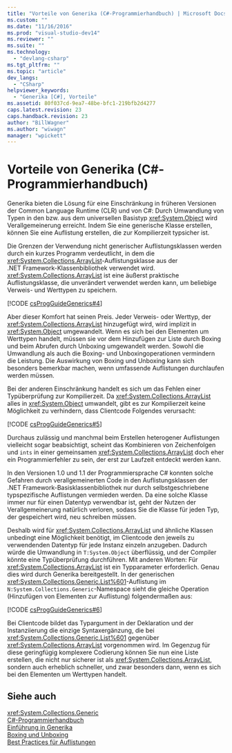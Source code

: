 ```yaml
---
title: "Vorteile von Generika (C#-Programmierhandbuch) | Microsoft Docs"
ms.custom: ""
ms.date: "11/16/2016"
ms.prod: "visual-studio-dev14"
ms.reviewer: ""
ms.suite: ""
ms.technology: 
  - "devlang-csharp"
ms.tgt_pltfrm: ""
ms.topic: "article"
dev_langs: 
  - "CSharp"
helpviewer_keywords: 
  - "Generika [C#], Vorteile"
ms.assetid: 80f037cd-9ea7-48be-bfc1-219bfb2d4277
caps.latest.revision: 23
caps.handback.revision: 23
author: "BillWagner"
ms.author: "wiwagn"
manager: "wpickett"
---
```

# Vorteile von Generika (C#-Programmierhandbuch)
Generika bieten die Lösung für eine Einschränkung in früheren Versionen der Common Language Runtime \(CLR\) und von C\#: Durch Umwandlung von Typen in den bzw. aus dem universellen Basistyp <xref:System.Object> wird Verallgemeinerung erreicht.  Indem Sie eine generische Klasse erstellen, können Sie eine Auflistung erstellen, die zur Kompilierzeit typsicher ist.  
  
 Die Grenzen der Verwendung nicht generischer Auflistungsklassen werden durch ein kurzes Programm verdeutlicht, in dem die <xref:System.Collections.ArrayList>\-Auflistungsklasse aus der .NET Framework\-Klassenbibliothek verwendet wird.  <xref:System.Collections.ArrayList> ist eine äußerst praktische Auflistungsklasse, die unverändert verwendet werden kann, um beliebige Verweis\- und Werttypen zu speichern.  
  
 [!CODE [csProgGuideGenerics#4](../CodeSnippet/VS_Snippets_VBCSharp/csProgGuideGenerics#4)]  
  
 Aber dieser Komfort hat seinen Preis.  Jeder Verweis\- oder Werttyp, der <xref:System.Collections.ArrayList> hinzugefügt wird, wird implizit in <xref:System.Object> umgewandelt.  Wenn es sich bei den Elementen um Werttypen handelt, müssen sie vor dem Hinzufügen zur Liste durch Boxing und beim Abrufen durch Unboxing umgewandelt werden.  Sowohl die Umwandlung als auch die Boxing\- und Unboxingoperationen vermindern die Leistung. Die Auswirkung von Boxing und Unboxing kann sich besonders bemerkbar machen, wenn umfassende Auflistungen durchlaufen werden müssen.  
  
 Bei der anderen Einschränkung handelt es sich um das Fehlen einer Typüberprüfung zur Kompilierzeit. Da <xref:System.Collections.ArrayList> alles in <xref:System.Object> umwandelt, gibt es zur Kompilierzeit keine Möglichkeit zu verhindern, dass Clientcode Folgendes verursacht:  
  
 [!CODE [csProgGuideGenerics#5](../CodeSnippet/VS_Snippets_VBCSharp/csProgGuideGenerics#5)]  
  
 Durchaus zulässig und manchmal beim Erstellen heterogener Auflistungen vielleicht sogar beabsichtigt, scheint das Kombinieren von Zeichenfolgen und `ints` in einer gemeinsamen <xref:System.Collections.ArrayList> doch eher ein Programmierfehler zu sein, der erst zur Laufzeit entdeckt werden kann.  
  
 In den Versionen 1.0 und 1.1 der Programmiersprache C\# konnten solche Gefahren durch verallgemeinerten Code in den Auflistungsklassen der .NET Framework\-Basisklassenbibliothek nur durch selbstgeschriebene typspezifische Auflistungen vermieden werden.  Da eine solche Klasse immer nur für einen Datentyp verwendbar ist, geht der Nutzen der Verallgemeinerung natürlich verloren, sodass Sie die Klasse für jeden Typ, der gespeichert wird, neu schreiben müssen.  
  
 Deshalb wird für <xref:System.Collections.ArrayList> und ähnliche Klassen unbedingt eine Möglichkeit benötigt, im Clientcode den jeweils zu verwendenden Datentyp für jede Instanz einzeln anzugeben.  Dadurch würde die Umwandlung in `T:System.Object` überflüssig, und der Compiler könnte eine Typüberprüfung durchführen.  Mit anderen Worten: Für <xref:System.Collections.ArrayList> ist ein Typparameter erforderlich.  Genau dies wird durch Generika bereitgestellt.  In der generischen <xref:System.Collections.Generic.List%601>\-Auflistung im `N:System.Collections.Generic`\-Namespace sieht die gleiche Operation \(Hinzufügen von Elementen zur Auflistung\) folgendermaßen aus:  
  
 [!CODE [csProgGuideGenerics#6](../CodeSnippet/VS_Snippets_VBCSharp/csProgGuideGenerics#6)]  
  
 Bei Clientcode bildet das Typargument in der Deklaration und der Instanziierung die einzige Syntaxergänzung, die bei <xref:System.Collections.Generic.List%601> gegenüber <xref:System.Collections.ArrayList> vorgenommen wird.  Im Gegenzug für diese geringfügig komplexere Codierung können Sie nun eine Liste erstellen, die nicht nur sicherer ist als <xref:System.Collections.ArrayList>, sondern auch erheblich schneller, und zwar besonders dann, wenn es sich bei den Elementen um Werttypen handelt.  
  
## Siehe auch  
 <xref:System.Collections.Generic>   
 [C\#\-Programmierhandbuch](../../../csharp/programming-guide/index.md)   
 [Einführung in Generika](../../../csharp/programming-guide/generics/introduction-to-generics.md)   
 [Boxing und Unboxing](../../../csharp/programming-guide/types/boxing-and-unboxing.md)   
 [Best Practices für Auflistungen](http://go.microsoft.com/fwlink/?LinkId=112403)